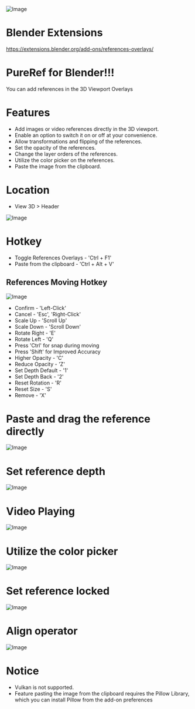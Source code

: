 ![Image](https://imgur.com/Qlv8Cox.png)
# Blender Extensions
https://extensions.blender.org/add-ons/references-overlays/

# PureRef for Blender!!! 
You can add references in the 3D Viewport Overlays

# Features
* Add images or video references directly in the 3D viewport.
* Enable an option to switch it on or off at your convenience.
* Allow transformations and flipping of the references.
* Set the opacity of the references.
* Change the layer orders of the references.
* Utilize the color picker on the references.
* Paste the image from the clipboard.
  
# Location
* View 3D > Header

![Image](https://public-files.gumroad.com/o292gfv4nyquj7m6lwkfn1qmrwbu)

# Hotkey
* Toggle References Overlays - 'Ctrl + F1'
* Paste from the clipboard - 'Ctrl + Alt + V'

## References Moving Hotkey
![Image](https://imgur.com/48BiMUg.gif)

* Confirm - 'Left-Click'
* Cancel - 'Esc', 'Right-Click'
* Scale Up - 'Scroll Up'
* Scale Down - 'Scroll Down'
* Rotate Right - 'E'
* Rotate Left - 'Q'
* Press 'Ctrl' for snap during moving
* Press 'Shift' for Improved Accuracy
* Higher Opacity - 'C'
* Reduce Opacity - 'Z'
* Set Depth Default - '1'
* Set Depth Back - '2'
* Reset Rotation - 'R'
* Reset Size - 'S'
* Remove - 'X'

# Paste and drag the reference directly
![Image](https://i.imgur.com/RzuqQUF.gif)
# Set reference depth
![Image](https://public-files.gumroad.com/t5a5e28mho6h4yj9n57eksdjpdej)
# Video Playing
![Image](https://imgur.com/HvOZi32.gif)
# Utilize the color picker
![Image](https://imgur.com/XpINl2X.gif)
# Set reference locked
![Image](https://i.imgur.com/ZBwzAj1.gif)
# Align operator
![Image](https://imgur.com/gWwcY8T.gif)

# Notice
* Vulkan is not supported.
* Feature pasting the image from the clipboard requires the Pillow Library, which you can install Pillow from the add-on preferences

